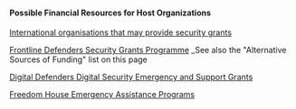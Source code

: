 
#### Possible Financial Resources for Host Organizations

[International organisations that may provide security grants](http://integratedsecuritymanual.org/organisations-that-may-provide-security-grants)

[Frontline Defenders Security Grants Programme](https://www.frontlinedefenders.org/security-grants-programme) _See also the "Alternative Sources of Funding" list on this page

[Digital Defenders Digital Security Emergency and Support Grants](https://digitaldefenders.org/#section-grants-2)

[Freedom House Emergency Assistance Programs](https://freedomhouse.org/program/emergency-assistance-programs)